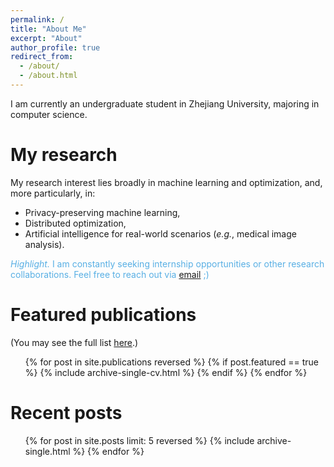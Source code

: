 ```yaml
---
permalink: /
title: "About Me"
excerpt: "About"
author_profile: true
redirect_from: 
  - /about/
  - /about.html
---
```


I am currently an undergraduate student in Zhejiang University, majoring in computer science. 


My research
======
My research interest lies broadly in machine learning and optimization, and, more particularly, in:
  - Privacy-preserving machine learning,
  - Distributed optimization,
  - Artificial intelligence for real-world scenarios (*e.g.*, medical image analysis).

<span style="color:#58afe4">*Highlight.*
I am constantly seeking internship opportunities or other research collaborations. Feel free to reach out via <a href="mailto:{{site.author.email}}">email</a> ;)</span>


Featured publications 
======
  (You may see the full list [here](/publications).)
  <ul>{% for post in site.publications reversed %}
    {% if post.featured == true %}
      {% include archive-single-cv.html %}
    {% endif %}
  {% endfor %}</ul>

Recent posts
======
  <ul>{% for post in site.posts limit: 5 reversed %}
    {% include archive-single.html %}
  {% endfor %}</ul>
